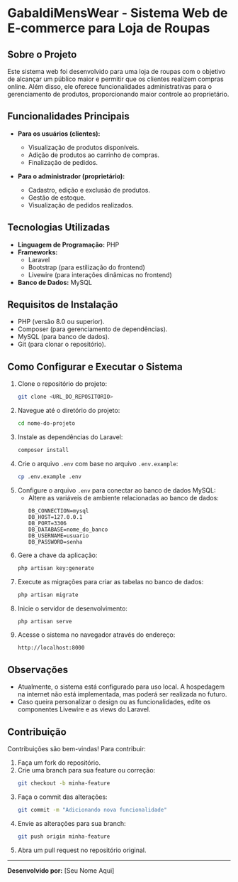 # GabaldiMensWear - Sistema Web de E-commerce para Loja de Roupas

## Sobre o Projeto
Este sistema web foi desenvolvido para uma loja de roupas com o objetivo de alcançar um público maior e permitir que os clientes realizem compras online. Além disso, ele oferece funcionalidades administrativas para o gerenciamento de produtos, proporcionando maior controle ao proprietário.

## Funcionalidades Principais
- **Para os usuários (clientes):**
  - Visualização de produtos disponíveis.
  - Adição de produtos ao carrinho de compras.
  - Finalização de pedidos.

- **Para o administrador (proprietário):**
  - Cadastro, edição e exclusão de produtos.
  - Gestão de estoque.
  - Visualização de pedidos realizados.

## Tecnologias Utilizadas
- **Linguagem de Programação:** PHP
- **Frameworks:**
  - Laravel
  - Bootstrap (para estilização do frontend)
  - Livewire (para interações dinâmicas no frontend)
- **Banco de Dados:** MySQL

## Requisitos de Instalação
- PHP (versão 8.0 ou superior).
- Composer (para gerenciamento de dependências).
- MySQL (para banco de dados).
- Git (para clonar o repositório).

## Como Configurar e Executar o Sistema
1. Clone o repositório do projeto:
   ```bash
   git clone <URL_DO_REPOSITORIO>
   ```
2. Navegue até o diretório do projeto:
   ```bash
   cd nome-do-projeto
   ```
3. Instale as dependências do Laravel:
   ```bash
   composer install
   ```
4. Crie o arquivo `.env` com base no arquivo `.env.example`:
   ```bash
   cp .env.example .env
   ```
5. Configure o arquivo `.env` para conectar ao banco de dados MySQL:
   - Altere as variáveis de ambiente relacionadas ao banco de dados:
     ```
     DB_CONNECTION=mysql
     DB_HOST=127.0.0.1
     DB_PORT=3306
     DB_DATABASE=nome_do_banco
     DB_USERNAME=usuario
     DB_PASSWORD=senha
     ```
6. Gere a chave da aplicação:
   ```bash
   php artisan key:generate
   ```
7. Execute as migrações para criar as tabelas no banco de dados:
   ```bash
   php artisan migrate
   ```
8. Inicie o servidor de desenvolvimento:
   ```bash
   php artisan serve
   ```
9. Acesse o sistema no navegador através do endereço:
   ```
   http://localhost:8000
   ```

## Observações
- Atualmente, o sistema está configurado para uso local. A hospedagem na internet não está implementada, mas poderá ser realizada no futuro.
- Caso queira personalizar o design ou as funcionalidades, edite os componentes Livewire e as views do Laravel.

## Contribuição
Contribuições são bem-vindas! Para contribuir:
1. Faça um fork do repositório.
2. Crie uma branch para sua feature ou correção:
   ```bash
   git checkout -b minha-feature
   ```
3. Faça o commit das alterações:
   ```bash
   git commit -m "Adicionando nova funcionalidade"
   ```
4. Envie as alterações para sua branch:
   ```bash
   git push origin minha-feature
   ```
5. Abra um pull request no repositório original.

---
**Desenvolvido por:** [Seu Nome Aqui]
